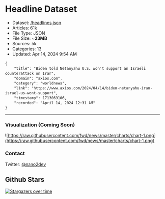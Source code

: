 # Headline Dataset

- Dataset: [/headlines.json](https://raw.githubusercontent.com/fwd/news/master/headlines.json) 
- Articles: 61k
- File Type: JSON
- File Size: ~**23MB**
- Sources: 5k
- Categories: 13
- Updated: Apr 14, 2024 9:54 AM

```
{
    "title": "Biden told Netanyahu U.S. won't support an Israeli counterattack on Iran",
    "domain": "axios.com",
    "category": "worldnews",
    "link": "https://www.axios.com/2024/04/14/biden-netanyahu-iran-israel-us-wont-support",
    "timestamp": 1713069106,
    "recorded": "April 14, 2024 12:31 AM"
}
```

---

### Visualization (Coming Soon)

![https://raw.githubusercontent.com/fwd/news/master/charts/chart-1.png](https://raw.githubusercontent.com/fwd/news/master/charts/chart-1.png)

### Contact 

Twitter: [@nano2dev](https://twitter.com/nano2dev)

## Github Stars

[![Stargazers over time](https://starchart.cc/fwd/news.svg)](https://starchart.cc/fwd/news)
